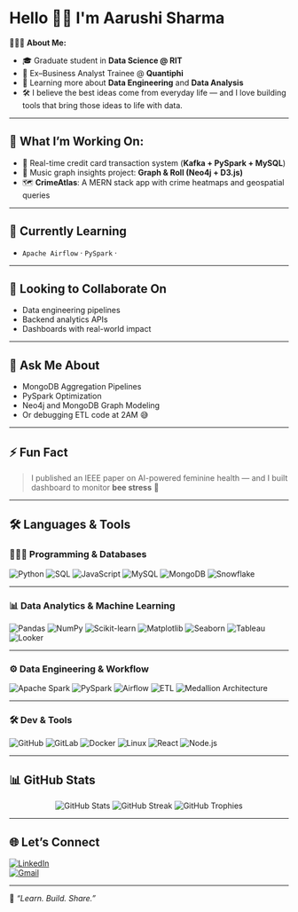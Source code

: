 # Hello 👋🏻 I'm Aarushi Sharma

👩🏻‍💻 **About Me:**

- 🎓 Graduate student in **Data Science @ RIT**
- 💼 Ex–Business Analyst Trainee @ **Quantiphi**
- 🌱 Learning more about **Data Engineering** and **Data Analysis**
- 🛠️ I believe the best ideas come from everyday life — and I love building tools that bring those ideas to life with data.
---

## 🚀 What I’m Working On:

- 🧮 Real-time credit card transaction system (**Kafka + PySpark + MySQL**)
- 🎵 Music graph insights project: **Graph & Roll (Neo4j + D3.js)**
- 🗺️ **CrimeAtlas**: A MERN stack app with crime heatmaps and geospatial queries

---

## 🌱 Currently Learning

- `Apache Airflow` · `PySpark` · 

---

## 🤝 Looking to Collaborate On

- Data engineering pipelines  
- Backend analytics APIs  
- Dashboards with real-world impact

---

## 💬 Ask Me About

- MongoDB Aggregation Pipelines  
- PySpark Optimization  
- Neo4j and MongoDB Graph Modeling  
- Or debugging ETL code at 2AM 😅

---

## ⚡ Fun Fact

> I published an IEEE paper on AI-powered feminine health — and I built dashboard to monitor **bee stress** 🐝

---

## 🛠️ Languages & Tools

### 👩🏻‍💻 Programming & Databases
![Python](https://img.shields.io/badge/Python-3776AB?style=for-the-badge&logo=python&logoColor=white)
![SQL](https://img.shields.io/badge/SQL-4479A1?style=for-the-badge&logo=postgresql&logoColor=white)
![JavaScript](https://img.shields.io/badge/JavaScript-F7DF1E?style=for-the-badge&logo=javascript&logoColor=black)
![MySQL](https://img.shields.io/badge/MySQL-005C84?style=for-the-badge&logo=mysql&logoColor=white)
![MongoDB](https://img.shields.io/badge/MongoDB-4EA94B?style=for-the-badge&logo=mongodb&logoColor=white)
![Snowflake](https://img.shields.io/badge/Snowflake-56B9EB?style=for-the-badge&logo=snowflake&logoColor=white)

---

### 📊 Data Analytics & Machine Learning
![Pandas](https://img.shields.io/badge/Pandas-150458?style=for-the-badge&logo=pandas&logoColor=white)
![NumPy](https://img.shields.io/badge/NumPy-013243?style=for-the-badge&logo=numpy&logoColor=white)
![Scikit-learn](https://img.shields.io/badge/scikit--learn-F7931E?style=for-the-badge&logo=scikit-learn&logoColor=white)
![Matplotlib](https://img.shields.io/badge/Matplotlib-#11557c?style=for-the-badge)
![Seaborn](https://img.shields.io/badge/Seaborn-005571?style=for-the-badge)
![Tableau](https://img.shields.io/badge/Tableau-E97627?style=for-the-badge&logo=tableau&logoColor=white)
![Looker](https://img.shields.io/badge/Looker-4285F4?style=for-the-badge&logo=looker&logoColor=white)

---

### ⚙️ Data Engineering & Workflow
![Apache Spark](https://img.shields.io/badge/Apache_Spark-E25A1C?style=for-the-badge&logo=apachespark&logoColor=white)
![PySpark](https://img.shields.io/badge/PySpark-240B36?style=for-the-badge&logo=apachespark&logoColor=white)
![Airflow](https://img.shields.io/badge/Apache_Airflow-017CEE?style=for-the-badge&logo=apacheairflow&logoColor=white)
![ETL](https://img.shields.io/badge/ETL-Pipeline-blue?style=for-the-badge)
![Medallion Architecture](https://img.shields.io/badge/Medallion--Architecture-gray?style=for-the-badge)

---

### 🛠️ Dev & Tools
![GitHub](https://img.shields.io/badge/GitHub-181717?style=for-the-badge&logo=github)
![GitLab](https://img.shields.io/badge/GitLab-FC6D26?style=for-the-badge&logo=gitlab&logoColor=white)
![Docker](https://img.shields.io/badge/Docker-2496ED?style=for-the-badge&logo=docker&logoColor=white)
![Linux](https://img.shields.io/badge/Linux-FCC624?style=for-the-badge&logo=linux&logoColor=black)
![React](https://img.shields.io/badge/React-20232A?style=for-the-badge&logo=react&logoColor=61DAFB)
![Node.js](https://img.shields.io/badge/Node.js-339933?style=for-the-badge&logo=nodedotjs&logoColor=white)


---

## 📊 GitHub Stats

<p align="center">
  <img src="https://github-readme-stats.vercel.app/api?username=aaru15sharma&show_icons=true&theme=radical" alt="GitHub Stats"/>
  <img src="https://github-readme-streak-stats.herokuapp.com/?user=aaru15sharma&theme=radical" alt="GitHub Streak"/>
  <img src="https://github-profile-trophy.vercel.app/?username=aaru15sharma&theme=radical&no-frame=true&margin-w=10" alt="GitHub Trophies"/>
</p>

---

## 🌐 Let’s Connect

[![LinkedIn](https://img.shields.io/badge/LinkedIn-Connect-blue?style=for-the-badge&logo=linkedin&logoColor=white)](https://www.linkedin.com/in/aarushi-sharma1501/)  
[![Gmail](https://img.shields.io/badge/Email-aarushisharma1501@gmail.com-D14836?style=for-the-badge&logo=gmail&logoColor=white)](mailto:aarushisharma1501@gmail.com)

---

🧠 *“Learn. Build. Share.”*

